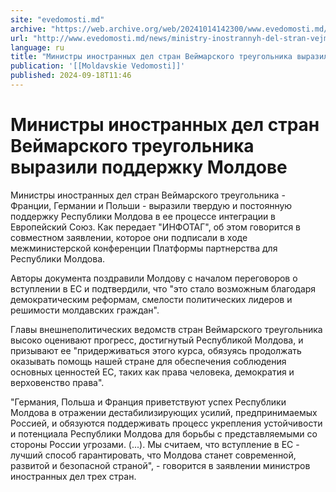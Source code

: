```yaml
---
site: "evedomosti.md"
archive: "https://web.archive.org/web/20241014142300/www.evedomosti.md/news/ministry-inostrannyh-del-stran-vejmarskogo-treugolnika-vyraz"
url: "http://www.evedomosti.md/news/ministry-inostrannyh-del-stran-vejmarskogo-treugolnika-vyraz"
language: ru
title: "Министры иностранных дел стран Веймарского треугольника выразили поддержку Молдове"
publication: '[[Moldavskie Vedomosti]]'
published: 2024-09-18T11:46
---
```


# Министры иностранных дел стран Веймарского треугольника выразили поддержку Молдове

Министры иностранных дел стран Веймарского треугольника - Франции, Германии и Польши - выразили твердую и постоянную поддержку Республики Молдова в ее процессе интеграции в Европейский Союз. Как передает "ИНФОТАГ", об этом говорится в совместном заявлении, которое они подписали в ходе межминистерской конференции Платформы партнерства для Республики Молдова.

Авторы документа поздравили Молдову с началом переговоров о вступлении в ЕС и подтвердили, что "это стало возможным благодаря демократическим реформам, смелости политических лидеров и решимости молдавских граждан".

Главы внешнеполитических ведомств стран Веймарского треугольника высоко оценивают прогресс, достигнутый Республикой Молдова, и призывают ее "придерживаться этого курса, обязуясь продолжать оказывать помощь нашей стране для обеспечения соблюдения основных ценностей ЕС, таких как права человека, демократия и верховенство права".

"Германия, Польша и Франция приветствуют успех Республики Молдова в отражении дестабилизирующих усилий, предпринимаемых Россией, и обязуются поддерживать процесс укрепления устойчивости и потенциала Республики Молдова для борьбы с представляемыми со стороны России угрозами. (...). Мы считаем, что вступление в ЕС - лучший способ гарантировать, что Молдова станет современной, развитой и безопасной страной", - говорится в заявлении министров иностранных дел трех стран.